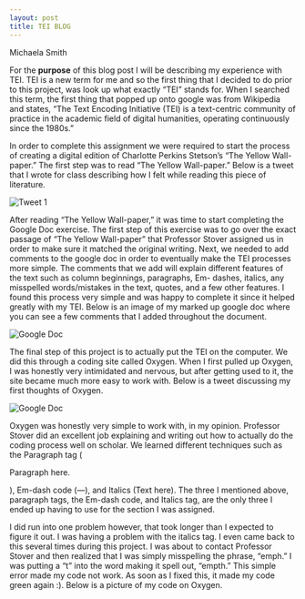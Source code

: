 ```yaml
---
layout: post
title: TEI BLOG 
---
```

Michaela Smith

For the **purpose** of this blog post I will be describing my experience with TEI. TEI is a new term for me and so the first thing that I decided to do prior to this project, was look up what exactly “TEI” stands for. When I searched this term, the first thing that popped up onto google was from Wikipedia and states, “The Text Encoding Initiative (TEI) is a text-centric community of practice in the academic field of digital humanities, operating continuously since the 1980s.”  


In order to complete this assignment we were required to start the process of creating a digital edition of Charlotte Perkins Stetson’s “The Yellow Wall-paper.” The first step was to read “The Yellow Wall-paper.” Below is a tweet that I wrote for class describing how I felt while reading this piece of literature.  

![Tweet 1 ](https://mmsi7.github.io/Mmsi7/images/TWEET1.jpg)  
 
 After reading “The Yellow Wall-paper,” it was time to start completing the Google Doc exercise. The first step of this exercise was to go over the exact passage of “The Yellow Wall-paper” that Professor Stover assigned us in order to make sure it matched the original writing. Next, we needed to add comments to the google doc in order to eventually make the TEI processes more simple. The comments that we add will explain different features of the text such as column beginnings, paragraphs, Em- dashes, italics, any misspelled words/mistakes in the text, quotes, and a few other features. I found this process very simple and was happy to complete it since it helped greatly with my TEI. Below is an image of my marked up google doc where you can see a few comments that I added throughout the document. 

![Google Doc ](https://mmsi7.github.io/Mmsi7/images/GoogleDoc.png)  

The final step of this project is to actually put the TEI on the computer. We did this through a coding site called Oxygen. When I first pulled up Oxygen, I was honestly very intimidated and nervous, but after getting used to it, the site became much more easy to work with. Below is a tweet discussing my first thoughts of Oxygen.

![Google Doc ](https://mmsi7.github.io/Mmsi7/images/TWEET2.jpg)   

Oxygen was honestly very simple to work with, in my opinion. Professor Stover did an excellent job explaining and writing out how to actually do the coding process well on scholar. We learned different techniques such as the Paragraph tag (<p>Paragraph here.</p>), Em-dash code (&#8212;), and Italics (<emph rend=“italic”>Text here</emph>). The three I mentioned above, paragraph tags, the Em-dash code, and Italics tag, are the only three I ended up having to use for the section I was assigned. 

I did run into one problem however, that took longer than I expected to figure it out. I was having a problem with the italics tag. I even came back to this several times during this project. I was about to contact Professor Stover and then realized that I was simply misspelling the phrase, “emph.” I was putting a “t” into the word making it spell out, “empth.” This simple error made my code not work. As soon as I fixed this, it made my code green again :). Below is a picture of my code on Oxygen. 
